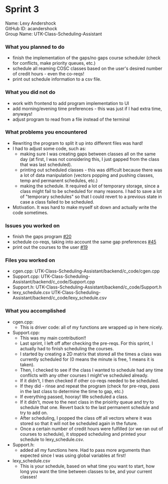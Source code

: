 # Sprint 3

Name: Lexy Andershock</br>
GitHub ID: acandershock</br>
Group Name: UTK-Class-Scheduling-Assistant</br>

### What you planned to do
- finish the implementation of the gaps/no gaps course scheduler (check for conflicts, make priority queues, etc.)
- schedule all reaming COSC classes based on the user's desired number of credit hours - even the co-reqs!
- print out schedule information to a csv file.

### What you did not do
- work with frontend to add program implementation to UI
- add morning/evening time preferences - this was just if I had extra time, anyways!
- adjust program to read from a file instead of the terminal

### What problems you encountered
- Rewriting the program to split it up into different files was hard!
- I had to adjust some code, such as:
  * making sure I was creating gaps between classes all on the same day (at first, I was not considering this, I just gapped from the class that was last scheduled).
  * printing out scheduled classes - this was difficult because there was a lot of data manipulation (vectors popping and pushing classes, temp and permanent schedules, etc.)
  * making the schedule. It required a lot of temporary storage, since a class might fail to be scheduled for many reasons. I had to save a lot of "temporary schedules" so that I could revert to a previous state in case a class failed to be scheduled.
- Motivation. It was hard to make myself sit down and actually write the code sometimes.

### Issues you worked on
- finish the gaps program [#20](https://github.com/utk-cs340-fall24/UTK-Class-Scheduling-Assistant/issues/20)
- schedule co-reqs, taking into account the same gap preferences [#45](https://github.com/utk-cs340-fall24/UTK-Class-Scheduling-Assistant/issues/45)
- print out the courses to the user [#19](https://github.com/utk-cs340-fall24/UTK-Class-Scheduling-Assistant/issues/19)

### Files you worked on
- cgen.cpp: UTK-Class-Scheduling-Assistant/backend/c_code/cgen.cpp
- Support.cpp: UTK-Class-Scheduling-Assistant/backend/c_code/Support.cpp
- Support.h: UTK-Class-Scheduling-Assistant/backend/c_code/Support.h
- lexy_schedule.csv UTK-Class-Scheduling-Assistant/backend/c_code/lexy_schedule.csv

### What you accomplished
- cgen.cpp:
  * This is driver code: all of my functions are wrapped up in here nicely.
- Support.cpp:
  * This was my main contribution!!
  * Last sprint, I left off after checking the pre-reqs. For this sprint, I actually had to finish scheduling the courses.
  * I started by creating a 2D matrix that stored all the times a class was currently scheduled for (0 means the minute is free, 1 means it is taken).
  * Then, I checked to see if the class I wanted to schedule had any time conflicts with any other courses I might've scheduled already.
  * If it didn't, I then checked if other co-reqs needed to be scheduled.
  * If they did - rinse and repeat the program (check for pre-reqs, pass in the last class to determine the time to gap, etc.)
  * If everything passed, hooray! We scheduled a class.
  * If it didn't, move to the next class in the prioirity queue and try to schedule that one. Revert back to the last permanent schedule and try to add on.
  * After scheduling, I popped the class off all vectors where it was stored so that it will not be scheduled again in the future.
  * Once a certain number of credit hours were fulfilled (or we ran out of courses to schedule), it stopped scheduling and printed your schedule to lexy_schedule.csv.
- Support.h:
  * added all my functions here. Had to pass more arguments than expected since I was using global variables at first!
- lexy_schedule.csv
  * This is your schedule, based on what time you want to start, how long you want the time between classes to be, and your current classes!

